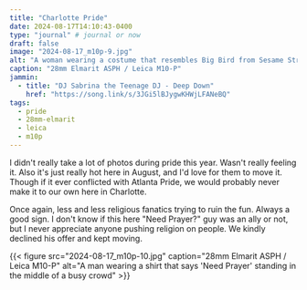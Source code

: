 ```yaml
---
title: "Charlotte Pride"
date: 2024-08-17T14:10:43-0400
type: "journal" # journal or now
draft: false
image: "2024-08-17_m10p-9.jpg"
alt: "A woman wearing a costume that resembles Big Bird from Sesame Street walking in a crowd of people"
caption: "28mm Elmarit ASPH / Leica M10-P"
jammin:
  - title: "DJ Sabrina the Teenage DJ - Deep Down"
    href: "https://song.link/s/3JGi5lBJygwKHWjLFANeBQ"
tags:
  - pride
  - 28mm-elmarit
  - leica
  - m10p
---
```


I didn't really take a lot of photos during pride this year. Wasn't really feeling it. Also it's just really hot here in August, and I'd love for them to move it. Though if it ever conflicted with Atlanta Pride, we would probably never make it to our own here in Charlotte.

Once again, less and less religious fanatics trying to ruin the fun. Always a good sign. I don't know if this here "Need Prayer?" guy was an ally or not, but I never appreciate anyone pushing religion on people. We kindly declined his offer and kept moving.

{{< figure src="2024-08-17_m10p-10.jpg" caption="28mm Elmarit ASPH / Leica M10-P" alt="A man wearing a shirt that says 'Need Prayer' standing in the middle of a busy crowd" >}}
